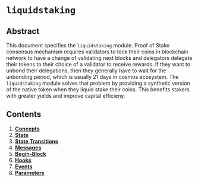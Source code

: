 <!-- order: 0 title: Liquid Staking Overview parent: title: "liquidstaking" -->

# `liquidstaking`

## Abstract

This document specifies the `liquidstaking` module. Proof of Stake consensus mechanism requires validators to lock their coins in blockchain network to have a change of validating next blocks and delegators delegate their tokens to their choice of a validator to receive rewards. If they want to unbond their delegations, then they generally have to wait for the unbonding period, which is usually 21 days in cosmos ecosystem. The `liquidstaking` module solves that problem by providing a synthetic version of the native token when they liquid stake their coins. This benefits stakers with greater yields and improve capital efficieny.

## Contents

1. **[Concepts](01_concepts.md)**
2. **[State](02_state.md)**
3. **[State Transitions](03_state_transitions.md)**
4. **[Messages](04_messages.md)**
5. **[Begin-Block](05_begin_block.md)**
6. **[Hooks](06_hooks.md)**
7. **[Events](07_events.md)**
8. **[Parameters](08_params.md)**
